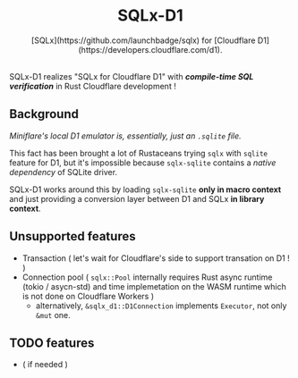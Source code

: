 <div align="center">
    <h1>SQLx-D1</h1>
    [SQLx](https://github.com/launchbadge/sqlx) for [Cloudflare D1](https://developers.cloudflare.com/d1).
</div>

<br>

SQLx-D1 realizes "SQLx for Cloudflare D1" with _**compile-time SQL verification**_ in Rust Cloudflare development !

## Background

*Miniflare's local D1 emulator is, essentially, just an `.sqlite` file.*

This fact has been brought a lot of Rustaceans trying `sqlx` with `sqlite` feature for D1, but it's impossible because `sqlx-sqlite` contains a *native dependency* of SQLite driver.

SQLx-D1 works around this by loading `sqlx-sqlite` **only in macro context** and just providing a conversion layer between D1 and SQLx **in library context**. 

## Unsupported features

- Transaction ( let's wait for Cloudflare's side to support transation on D1 ! )
- Connection pool ( `sqlx::Pool` internally requires Rust async runtime (tokio / asycn-std) and time implemetation on the WASM runtime which is not done on Cloudflare Workers )
  - alternatively, `&sqlx_d1::D1Connection` implements `Executor`, not only `&mut` one.

## TODO features

- ( if needed )
